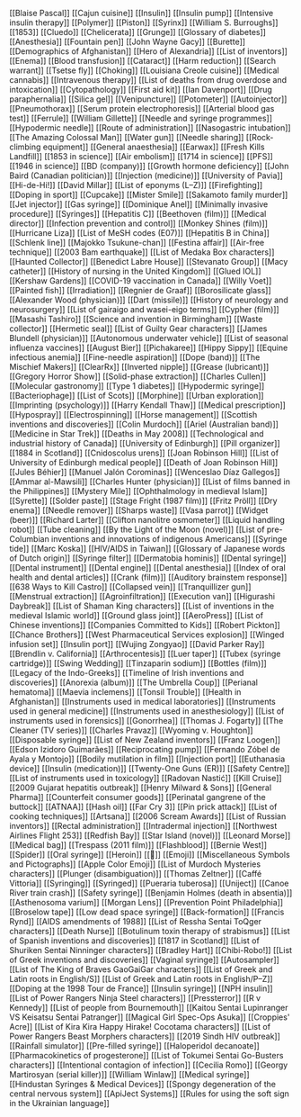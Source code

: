 [[Blaise Pascal]]
[[Cajun cuisine]]
[[Insulin]]
[[Insulin pump]]
[[Intensive insulin therapy]]
[[Polymer]]
[[Piston]]
[[Syrinx]]
[[William S. Burroughs]]
[[1853]]
[[Cluedo]]
[[Chelicerata]]
[[Grunge]]
[[Glossary of diabetes]]
[[Anesthesia]]
[[Fountain pen]]
[[John Wayne Gacy]]
[[Burette]]
[[Demographics of Afghanistan]]
[[Hero of Alexandria]]
[[List of inventors]]
[[Enema]]
[[Blood transfusion]]
[[Cataract]]
[[Harm reduction]]
[[Search warrant]]
[[Tsetse fly]]
[[Choking]]
[[Louisiana Creole cuisine]]
[[Medical cannabis]]
[[Intravenous therapy]]
[[List of deaths from drug overdose and intoxication]]
[[Cytopathology]]
[[First aid kit]]
[[Ian Davenport]]
[[Drug paraphernalia]]
[[Silica gel]]
[[Venipuncture]]
[[Potometer]]
[[Autoinjector]]
[[Pneumothorax]]
[[Serum protein electrophoresis]]
[[Arterial blood gas test]]
[[Ferrule]]
[[William Gillette]]
[[Needle and syringe programmes]]
[[Hypodermic needle]]
[[Route of administration]]
[[Nasogastric intubation]]
[[The Amazing Colossal Man]]
[[Water gun]]
[[Needle sharing]]
[[Rock-climbing equipment]]
[[General anaesthesia]]
[[Earwax]]
[[Fresh Kills Landfill]]
[[1853 in science]]
[[Air embolism]]
[[1714 in science]]
[[PFS]]
[[1946 in science]]
[[BD (company)]]
[[Growth hormone deficiency]]
[[John Baird (Canadian politician)]]
[[Injection (medicine)]]
[[University of Pavia]]
[[Hi-de-Hi!]]
[[David Millar]]
[[List of eponyms (L–Z)]]
[[Firefighting]]
[[Doping in sport]]
[[Cupcake]]
[[Mister Smile]]
[[Sakamoto family murder]]
[[Jet injector]]
[[Gas syringe]]
[[Dominique Anel]]
[[Minimally invasive procedure]]
[[Syringes]]
[[Hepatitis C]]
[[Beethoven (film)]]
[[Medical director]]
[[Infection prevention and control]]
[[Monkey Shines (film)]]
[[Hurricane Liza]]
[[List of MeSH codes (E07)]]
[[Hepatitis B in China]]
[[Schlenk line]]
[[Majokko Tsukune-chan]]
[[Festina affair]]
[[Air-free technique]]
[[2003 Bam earthquake]]
[[List of Medaka Box characters]]
[[Haunted Collector]]
[[Benedict Labre House]]
[[Stevanato Group]]
[[Macy catheter]]
[[History of nursing in the United Kingdom]]
[[Glued IOL]]
[[Kershaw Gardens]]
[[COVID-19 vaccination in Canada]]
[[Willy Voet]]
[[Painted fish]]
[[Irradiation]]
[[Regnier de Graaf]]
[[Borosilicate glass]]
[[Alexander Wood (physician)]]
[[Dart (missile)]]
[[History of neurology and neurosurgery]]
[[List of gairaigo and wasei-eigo terms]]
[[Cypher (film)]]
[[Masashi Tashiro]]
[[Science and invention in Birmingham]]
[[Waste collector]]
[[Hermetic seal]]
[[List of Guilty Gear characters]]
[[James Blundell (physician)]]
[[Autonomous underwater vehicle]]
[[List of seasonal influenza vaccines]]
[[August Bier]]
[[Pichakaree]]
[[Hippy Sippy]]
[[Equine infectious anemia]]
[[Fine-needle aspiration]]
[[Dope (band)]]
[[The Mischief Makers]]
[[ClearRx]]
[[Inverted nipple]]
[[Grease (lubricant)]]
[[Gregory Horror Show]]
[[Solid-phase extraction]]
[[Charles Cullen]]
[[Molecular gastronomy]]
[[Type 1 diabetes]]
[[Hypodermic syringe]]
[[Bacteriophage]]
[[List of Scots]]
[[Morphine]]
[[Urban exploration]]
[[Imprinting (psychology)]]
[[Harry Kendall Thaw]]
[[Medical prescription]]
[[Hypospray]]
[[Electrospinning]]
[[Horse management]]
[[Scottish inventions and discoveries]]
[[Colin Murdoch]]
[[Ariel (Australian band)]]
[[Medicine in Star Trek]]
[[Deaths in May 2008]]
[[Technological and industrial history of Canada]]
[[University of Edinburgh]]
[[Pill organizer]]
[[1884 in Scotland]]
[[Cnidoscolus urens]]
[[Joan Robinson Hill]]
[[List of University of Edinburgh medical people]]
[[Death of Joan Robinson Hill]]
[[Jules Béhier]]
[[Manuel Jalón Corominas]]
[[Wenceslao Díaz Gallegos]]
[[Ammar al-Mawsili]]
[[Charles Hunter (physician)]]
[[List of films banned in the Philippines]]
[[Mystery Mile]]
[[Ophthalmology in medieval Islam]]
[[Syrette]]
[[Solder paste]]
[[Stage Fright (1987 film)]]
[[Fritz Pröll]]
[[Dry enema]]
[[Needle remover]]
[[Sharps waste]]
[[Vasa parrot]]
[[Widget (beer)]]
[[Richard Larter]]
[[Clifton nanolitre osmometer]]
[[Liquid handling robot]]
[[Tube cleaning]]
[[By the Light of the Moon (novel)]]
[[List of pre-Columbian inventions and innovations of indigenous Americans]]
[[Syringe tide]]
[[Marc Koska]]
[[HIV/AIDS in Taiwan]]
[[Glossary of Japanese words of Dutch origin]]
[[Syringe filter]]
[[Dermatobia hominis]]
[[Dental syringe]]
[[Dental instrument]]
[[Dental engine]]
[[Dental anesthesia]]
[[Index of oral health and dental articles]]
[[Crank (film)]]
[[Auditory brainstem response]]
[[638 Ways to Kill Castro]]
[[Collapsed vein]]
[[Tranquillizer gun]]
[[Menstrual extraction]]
[[Agroinfiltration]]
[[Execution van]]
[[Higurashi Daybreak]]
[[List of Shaman King characters]]
[[List of inventions in the medieval Islamic world]]
[[Ground glass joint]]
[[AeroPress]]
[[List of Chinese inventions]]
[[Companies Committed to Kids]]
[[Robert Pickton]]
[[Chance Brothers]]
[[West Pharmaceutical Services explosion]]
[[Winged infusion set]]
[[Insulin port]]
[[Wujing Zongyao]]
[[David Parker Ray]]
[[Brendlin v. California]]
[[Arthrocentesis]]
[[Luer taper]]
[[Tubex (syringe cartridge)]]
[[Swing Wedding]]
[[Tinzaparin sodium]]
[[Bottles (film)]]
[[Legacy of the Indo-Greeks]]
[[Timeline of Irish inventions and discoveries]]
[[Anorexia (album)]]
[[The Umbrella Coup]]
[[Perianal hematoma]]
[[Maevia inclemens]]
[[Tonsil Trouble]]
[[Health in Afghanistan]]
[[Instruments used in medical laboratories]]
[[Instruments used in general medicine]]
[[Instruments used in anesthesiology]]
[[List of instruments used in forensics]]
[[Gonorrhea]]
[[Thomas J. Fogarty]]
[[The Cleaner (TV series)]]
[[Charles Pravaz]]
[[Wyoming v. Houghton]]
[[Disposable syringe]]
[[List of New Zealand inventors]]
[[Franz Loogen]]
[[Edson Izidoro Guimarães]]
[[Reciprocating pump]]
[[Fernando Zóbel de Ayala y Montojo]]
[[Bodily mutilation in film]]
[[Injection port]]
[[Euthanasia device]]
[[Insulin (medication)]]
[[Twenty-One Guns (ER)]]
[[Safety Centre]]
[[List of instruments used in toxicology]]
[[Radovan Nastić]]
[[Kill Cruise]]
[[2009 Gujarat hepatitis outbreak]]
[[Henry Milward & Sons]]
[[General Pharma]]
[[Counterfeit consumer goods]]
[[Perinatal gangrene of the buttock]]
[[ATNAA]]
[[Hash oil]]
[[Far Cry 3]]
[[Pin prick attack]]
[[List of cooking techniques]]
[[Artsana]]
[[2006 Scream Awards]]
[[List of Russian inventors]]
[[Rectal administration]]
[[Intradermal injection]]
[[Northwest Airlines Flight 253]]
[[Redfish Bay]]
[[Star Island (novel)]]
[[Leonard Morse]]
[[Medical bag]]
[[Trespass (2011 film)]]
[[Flashblood]]
[[Bernie West]]
[[Spider]]
[[Oral syringe]]
[[Heroin]]
[[💉]]
[[Emoji]]
[[Miscellaneous Symbols and Pictographs]]
[[Apple Color Emoji]]
[[List of Murdoch Mysteries characters]]
[[Plunger (disambiguation)]]
[[Thomas Zeltner]]
[[Caffé Vittoria]]
[[Syringing]]
[[Syringed]]
[[Pueraria tuberosa]]
[[Uniject]]
[[Canoe River train crash]]
[[Safety syringe]]
[[Benjamin Holmes (death in absentia)]]
[[Asthenosoma varium]]
[[Morgan Lens]]
[[Prevention Point Philadelphia]]
[[Broselow tape]]
[[Low dead space syringe]]
[[Back-formation]]
[[Francis Rynd]]
[[AIDS amendments of 1988]]
[[List of Ressha Sentai ToQger characters]]
[[Death Nurse]]
[[Botulinum toxin therapy of strabismus]]
[[List of Spanish inventions and discoveries]]
[[1817 in Scotland]]
[[List of Shuriken Sentai Ninninger characters]]
[[Bradley Hart]]
[[Chibi-Robo!]]
[[List of Greek inventions and discoveries]]
[[Vaginal syringe]]
[[Autosampler]]
[[List of The King of Braves GaoGaiGar characters]]
[[List of Greek and Latin roots in English/S]]
[[List of Greek and Latin roots in English/P–Z]]
[[Doping at the 1998 Tour de France]]
[[Insulin syringe]]
[[NPH insulin]]
[[List of Power Rangers Ninja Steel characters]]
[[Pressterror]]
[[R v Kennedy]]
[[List of people from Bournemouth]]
[[Kaitou Sentai Lupinranger VS Keisatsu Sentai Patranger]]
[[Magical Girl Spec-Ops Asuka]]
[[Croppies' Acre]]
[[List of Kira Kira Happy Hirake! Cocotama characters]]
[[List of Power Rangers Beast Morphers characters]]
[[2019 Sindh HIV outbreak]]
[[Rainfall simulator]]
[[Pre-filled syringe]]
[[Haloperidol decanoate]]
[[Pharmacokinetics of progesterone]]
[[List of Tokumei Sentai Go-Busters characters]]
[[Intentional contagion of infection]]
[[Cecilia Romo]]
[[Georgy Martirosyan (serial killer)]]
[[William Winlaw]]
[[Medical syringe]]
[[Hindustan Syringes & Medical Devices]]
[[Spongy degeneration of the central nervous system]]
[[ApiJect Systems]]
[[Rules for using the soft sign in the Ukrainian language]]
